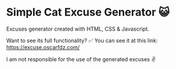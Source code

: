 # Simple Cat Excuse Generator 😺
Excuses generator created with HTML, CSS & Javascript.

Want to see its full functionality? ✅ You can see it at this link: https://excuse.oscarfdz.com/

I am not responsible for the use of the generated excuses ✌️

